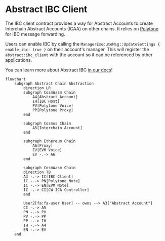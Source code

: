 # Abstract IBC Client

The IBC client contract provides a way for Abstract Accounts to create Interchain Abstract Accounts (ICAA) on other chains. It relies on <a href="https://doc.rust-lang.org/book/" target="_blank"> Polytone</a> for IBC message forwarding.

Users can enable IBC by calling the `ManagerExecuteMsg::UpdateSettings { enable_ibc: true }` on their account's manager. This will register the `abstract:ibc_client` with the account so it can be referenced by other applications.

You can learn more about Abstract IBC [in our docs](https://docs.abstract.money/3_framework/8_ibc.html)!

```mermaid
flowchart 
    subgraph Abstract Chain Abstraction
        direction LR
        subgraph CosmWasm Chain
            A4[Abstract Account]
            IH[IBC Host]
            PV[Polytone Voice]
            PP[Polytone Proxy]
        end

        subgraph Cosmos Chain
            A5[Interchain Account]
        end

        subgraph Ethereum Chain
            A6[Proxy]
            EV[EVM Voice]
            EV -.-> A6
        end

        subgraph CosmWasm Chain
        direction TB
        A3 -.-> IC[IBC Client]
        IC -.-> PN[Polytone Note]
        IC -.-> EN[EVM Note]
        IC -.-> CI[CW ICA Controller]
        end

        User2[fa:fa-user User] -- owns --> A3["Abstract Account"]
        CI -.-> A5
        PN -.-> PV
        PV -.-> PP
        PP -.-> IH
        IH -.-> A4
        EN -.-> EV
    end
```
